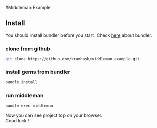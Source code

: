 #Middleman Example

## Install

You should install bundler before you start.
Check [here](http://bundler.io/) about bundler.

### clone from github

```bash
git clone https://github.com/kramhash/middleman_example.git
```

### install gems from bundler
```bash
bundle install
```

### run middleman
```bash
bundle exec middleman
```

Now you can see project top on your browser.  
Good luck !

